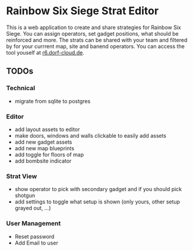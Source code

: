 # Rainbow Six Siege Strat Editor

This is a web application to create and share strategies for Rainbow Six Siege. You can assign operators, set gadget positions, what should be reinforced and more. The strats can be shared with your team and filtered by for your currrent map, site and banend operators.
You can access the tool youself at [r6.dorf-cloud.de](https://r6.dorf-cloud.de).

## TODOs

### Technical

- migrate from sqlite to postgres

### Editor

- add layout assets to editor
- make doors, windows and walls clickable to easily add assets
- add new gadget assets
- add new map blueprints
- add toggle for floors of map
- add bombsite indicator

### Strat View

- show operator to pick with secondary gadget and if you should pick shotgun
- add settings to toggle what setup is shown (only yours, other setup grayed out, ...)

### User Management

- Reset password
- Add Email to user

